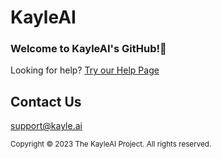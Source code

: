 # KayleAI

### Welcome to KayleAI's GitHub!👋

Looking for help? [Try our Help Page](https://help.kayle.ai)

## Contact Us

support@kayle.ai

<sub>Copyright © 2023 The KayleAI Project. All rights reserved.</sub>

